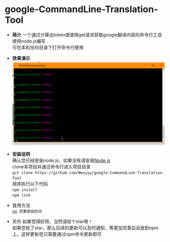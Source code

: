 # google-CommandLine-Translation-Tool

 - **简介**
    一个通过计算出token值使用get请求获取google翻译内容的命令行工具    
    使用node.js编写    
    可在本机任何目录下打开命令行使用  

 - **效果演示**
 ![](https://github.com/Neoyyy/google-CommandLine-Translation-Tool/blob/master/demo.gif)
 - **安装说明**  
   确认您已经安装node.js，如果没有请安装[Node.js](https://nodejs.org/zh-cn/)    
   clone本项目并通过命令行进入项目目录      
`git clone https://github.com/Neoyyy/google-CommandLine-Translation-Tool`  
   顺序执行以下代码       
 `npm install`  
 `npm link`   
 - 食用方法    
 `gg 您要查找的词`  
 - 另外
  如果觉得好用，当然请给个star呀！  
  如果您给了star，那么后续的更新可以及时通知，等更加完善后会放到npm上，这样更新您只需要通过npm命令更新即可

